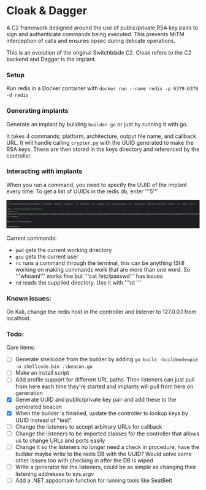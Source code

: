 # Cloak & Dagger

A C2 framework designed around the use of public/private RSA key pairs to sign and authenticate commands being executed. This prevents MiTM interception of calls and ensures opsec during delicate operations.

This is an evolution of the original Switchblade C2. Cloak refers to the C2 backend and Dagger is the implant.

### Setup

Run redis in a Docker container with ```docker run --name redis -p 6379:6379 -d redis```

### Generating implants

Generate an implant by building ```builder.go``` or just by running it with go.

It takes 4 commands; platform, architecture, output file name, and callback URL. It will handle calling ```crypter.py``` with the UUID generated to make the RSA keys. These are then stored in the keys directory and referenced by the controller.

### Interacting with implants

When you run a command, you need to specify the UUID of the implant every time. To get a list of UUIDs in the redis db, enter '''5'''

![example](/img/guide/example.png)

Current commands:
- ```pwd``` gets the current working directory
- ```gcu``` gets the current user
- ```rc``` runs a command through the terminal, this can be anything (Still working on making commands work that are more than one word. So '''whoami''' works fine but '''cat /etc/passwd''' has issues
- ```rd``` reads the supplied directory. Use it with '''rd <directory path>'''

### Known issues:
On Kali, change the redis host in the controller and listener to 127.0.0.1 from localhost.

### Todo: 

Core items:
- [ ] Generate shellcode from the builder by adding ```go build -buildmode=pie -o shellcode.bin .\beacon.go```
- [ ] Make an install script
- [ ] Add profile support for different URL paths. Then listeners can just pull from here each time they're started and implants will pull from here on generation
- [x] Generate UUID and public/private key pair and add these to the generated beacon
- [x] When the builder is finished, update the controller to lookup keys by UUID instead of "test"
- [ ] Change the listeners to accept arbitrary URLs for callback
- [ ] Change the listeners to be imported classes for the controller that allows us to change URLs and ports easily
- [ ] Change it so the listeners no longer need a check in procedure, have the builder maybe write to the redis DB with the UUID? Would solve some other issues too with checking in after the DB is wiped
- [ ] Write a generator for the listeners, could be as simple as changing their listening addresses to sys.argv
- [ ] Add a .NET appdomain function for running tools like SeatBelt
